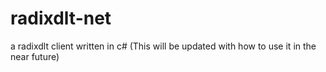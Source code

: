 # radixdlt-net
a radixdlt client written in c#
(This will be updated with how to use it in the near future)
